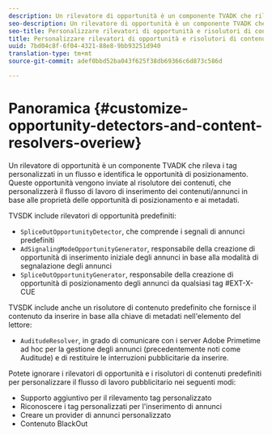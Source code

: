 ```yaml
---
description: Un rilevatore di opportunità è un componente TVADK che rileva i tag personalizzati in un flusso e identifica le opportunità di posizionamento. Queste opportunità vengono inviate al risolutore dei contenuti, che personalizzerà il flusso di lavoro di inserimento dei contenuti/annunci in base alle proprietà delle opportunità di posizionamento e ai metadati.
seo-description: Un rilevatore di opportunità è un componente TVADK che rileva i tag personalizzati in un flusso e identifica le opportunità di posizionamento. Queste opportunità vengono inviate al risolutore dei contenuti, che personalizzerà il flusso di lavoro di inserimento dei contenuti/annunci in base alle proprietà delle opportunità di posizionamento e ai metadati.
seo-title: Personalizzare rilevatori di opportunità e risolutori di contenuti
title: Personalizzare rilevatori di opportunità e risolutori di contenuti
uuid: 7bd04c8f-6f04-4321-88e8-9bb93251d940
translation-type: tm+mt
source-git-commit: adef0bbd52ba043f625f38db69366c6d873c586d

---
```



# Panoramica {#customize-opportunity-detectors-and-content-resolvers-overiew}

Un rilevatore di opportunità è un componente TVADK che rileva i tag personalizzati in un flusso e identifica le opportunità di posizionamento. Queste opportunità vengono inviate al risolutore dei contenuti, che personalizzerà il flusso di lavoro di inserimento dei contenuti/annunci in base alle proprietà delle opportunità di posizionamento e ai metadati.

TVSDK include rilevatori di opportunità predefiniti:

* `SpliceOutOpportunityDetector`, che comprende i segnali di annunci predefiniti
* `AdSignalingModeOpportunityGenerator`, responsabile della creazione di opportunità di inserimento iniziale degli annunci in base alla modalità di segnalazione degli annunci
* `SpliceOutOpportunityGenerator`, responsabile della creazione di opportunità di posizionamento degli annunci da qualsiasi tag #EXT-X-CUE

TVSDK include anche un risolutore di contenuto predefinito che fornisce il contenuto da inserire in base alla chiave di metadati nell&#39;elemento del lettore:

* `AuditudeResolver`, in grado di comunicare con i server Adobe Primetime ad hoc per la gestione degli annunci (precedentemente noti come Auditude) e di restituire le interruzioni pubblicitarie da inserire.

Potete ignorare i rilevatori di opportunità e i risolutori di contenuti predefiniti per personalizzare il flusso di lavoro pubblicitario nei seguenti modi:

* Supporto aggiuntivo per il rilevamento tag personalizzato
* Riconoscere i tag personalizzati per l&#39;inserimento di annunci
* Creare un provider di annunci personalizzato
* Contenuto BlackOut

